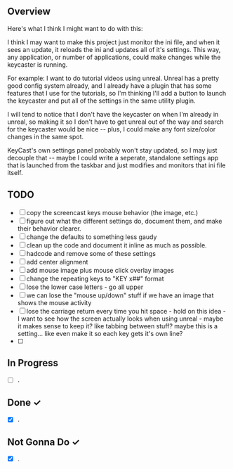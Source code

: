 Overview
--------
Here's what I think I might want to do with this:

I think I may want to make this project just monitor the ini file, and when it sees an update, it reloads the ini and updates all of it's settings.  This way, any application, or number of applications, could make changes while the keycaster is running.

For example:  I want to do tutorial videos using unreal.  Unreal has a pretty good config system already, and I already have a plugin that has some features that I use for the tutorials, so I'm thinking I'll add a button to launch the keycaster and put all of the settings in the same utility plugin.

I will tend to notice that I don't have the keycaster on when I'm already in unreal, so making it so I don't have to get unreal out of the way and search for the keycaster would be nice -- plus, I could make any font size/color changes in the same spot.

KeyCast's own settings panel probably won't stay updated, so I may just decouple that -- maybe I could write a seperate, standalone settings app that is launched from the taskbar and just modifies and monitors that ini file itself.


TODO
----
- [ ] copy the screencast keys mouse behavior (the image, etc.)
- [ ] figure out what the different settings do, document them, and make their behavior clearer.
- [ ] change the defaults to something less gaudy
- [ ] clean up the code and document it inline as much as possible.
- [ ] hadcode and remove some of these settings
- [ ] add center alignment
- [ ] add mouse image plus mouse click overlay images
- [ ] change the repeating keys to "KEY x##" format
- [ ] lose the lower case letters - go all upper
- [ ] we can lose the "mouse up/down" stuff if we have an image that shows the mouse activity
- [ ] lose the carriage return every time you hit space - hold on this idea - I want to see how the screen actually looks when using unreal - maybe it makes sense to keep it?  like tabbing between stuff?  maybe this is a setting... like even make it so each key gets it's own line?
- [ ] 

In Progress
-----------
- [ ] .

Done ✓
------
- [X] .

Not Gonna Do ✓
---------------
- [X] .